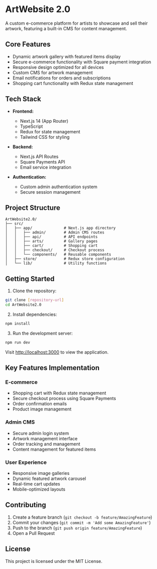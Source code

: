 # ArtWebsite 2.0
A custom e-commerce platform for artists to showcase and sell their artwork, featuring a built-in CMS for content management.

## Core Features
- Dynamic artwork gallery with featured items display
- Secure e-commerce functionality with Square payment integration
- Responsive design optimized for all devices
- Custom CMS for artwork management
- Email notifications for orders and subscriptions
- Shopping cart functionality with Redux state management

## Tech Stack
- **Frontend:**
  - Next.js 14 (App Router)
  - TypeScript
  - Redux for state management
  - Tailwind CSS for styling

- **Backend:**
  - Next.js API Routes
  - Square Payments API
  - Email service integration

- **Authentication:**
  - Custom admin authentication system
  - Secure session management

## Project Structure
```
ArtWebsite2.0/
├── src/
│   ├── app/              # Next.js app directory
│   │   ├── admin/        # Admin CMS routes
│   │   ├── api/          # API endpoints
│   │   ├── arts/         # Gallery pages
│   │   ├── cart/         # Shopping cart
│   │   ├── checkout/     # Checkout process
│   │   └── components/   # Reusable components
│   ├── store/            # Redux store configuration
│   └── lib/              # Utility functions
```

## Getting Started

1. Clone the repository:
```bash
git clone [repository-url]
cd ArtWebsite2.0
```

2. Install dependencies:
```bash
npm install
```

3. Run the development server:
```bash
npm run dev
```

Visit [http://localhost:3000](http://localhost:3000) to view the application.

## Key Features Implementation

### E-commerce
- Shopping cart with Redux state management
- Secure checkout process using Square Payments
- Order confirmation emails
- Product image management

### Admin CMS
- Secure admin login system
- Artwork management interface
- Order tracking and management
- Content management for featured items

### User Experience
- Responsive image galleries
- Dynamic featured artwork carousel
- Real-time cart updates
- Mobile-optimized layouts

## Contributing
1. Create a feature branch (`git checkout -b feature/AmazingFeature`)
2. Commit your changes (`git commit -m 'Add some AmazingFeature'`)
3. Push to the branch (`git push origin feature/AmazingFeature`)
4. Open a Pull Request

## License
This project is licensed under the MIT License.